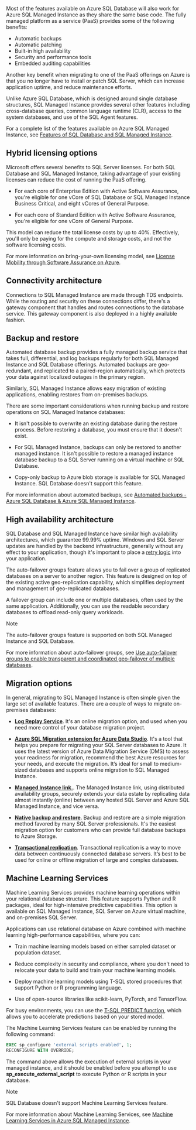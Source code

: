 Most of the features available on Azure SQL Database will also work for Azure SQL Managed Instance as they share the same base code. The fully managed platform as a service (PaaS) provides some of the following benefits:

- Automatic backups
- Automatic patching
- Built-in high availability
- Security and performance tools
- Embedded auditing capabilities

Another key benefit when migrating to one of the PaaS offerings on Azure is that you no longer have to install or patch SQL Server, which can increase application uptime, and reduce maintenance efforts.

Unlike Azure SQL Database, which is designed around single database structures, SQL Managed Instance provides several other features including cross-database queries, common language runtime (CLR), access to the system databases, and use of the SQL Agent features.

For a complete list of the features available on Azure SQL Managed Instance, see [Features of SQL Database and SQL Managed Instance](/azure/azure-sql/database/features-comparison).

## Hybrid licensing options

Microsoft offers several benefits to SQL Server licenses. For both SQL Database and SQL Managed Instance, taking advantage of your existing licenses can reduce the cost of running the PaaS offering.

- For each core of Enterprise Edition with Active Software Assurance, you're eligible for one vCore of SQL Database or SQL Managed Instance Business Critical, and eight vCores of General Purpose.

- For each core of Standard Edition with Active Software Assurance, you're eligible for one vCore of General Purpose.

This model can reduce the total license costs by up to 40%. Effectively, you'll only be paying for the compute and storage costs, and not the software licensing costs.

For more information on bring-your-own licensing model, see [License Mobility through Software Assurance on Azure](https://azure.microsoft.com/pricing/license-mobility/).

## Connectivity architecture

Connections to SQL Managed Instance are made through TDS endpoints. While the routing and security on these connections differ, there's a gateway component that handles and routes connections to the database service. This gateway component is also deployed in a highly available fashion.

## Backup and restore

Automated database backup provides a fully managed backup service that takes full, differential, and log backups regularly for both SQL Managed Instance and SQL Database offerings. Automated backups are geo-redundant, and replicated to a paired-region automatically, which protects your data against localized outages in the primary region.

Similarly, SQL Managed Instance allows easy migration of existing applications, enabling restores from on-premises backups.

There are some important considerations when running backup and restore operations on SQL Managed Instance databases:

- It isn't possible to overwrite an existing database during the restore process. Before restoring a database, you must ensure that it doesn't exist.

- For SQL Managed Instance, backups can only be restored to another managed instance. It isn't possible to restore a managed instance database backup to a SQL Server running on a virtual machine or SQL Database.

- Copy-only backup to Azure blob storage is available for SQL Managed Instance. SQL Database doesn't support this feature.

For more information about automated backups, see [Automated backups - Azure SQL Database & Azure SQL Managed Instance](/azure/azure-sql/database/automated-backups-overview).

## High availability architecture

SQL Database and SQL Managed Instance have similar high availability architectures, which guarantee 99.99% uptime. Windows and SQL Server updates are handled by the backend infrastructure, generally without any effect to your application, though it's important to place a [retry logic](/azure/azure-sql/database/troubleshoot-common-connectivity-issues) into your application.

The auto-failover groups feature allows you to fail over a group of replicated databases on a server to another region. This feature is designed on top of the existing active geo-replication capability, which simplifies deployment and management of geo-replicated databases.

A failover group can include one or multiple databases, often used by the same application. Additionally, you can use the readable secondary databases to offload read-only query workloads.

> [!NOTE]
> The auto-failover groups feature is supported on both SQL Managed Instance and SQL Database.

For more information about auto-failover groups, see [Use auto-failover groups to enable transparent and coordinated geo-failover of multiple databases](/azure/azure-sql/database/auto-failover-group-overview).

## Migration options

In general, migrating to SQL Managed Instance is often simple given the large set of available features. There are a couple of ways to migrate on-premises databases:

- [**Log Replay Service**](/azure/azure-sql/managed-instance/log-replay-service-overview?azure-portal=true). It's an online migration option, and used when you need more control of your database migration project.

- [**Azure SQL Migration extension for Azure Data Studio**](/sql/azure-data-studio/extensions/azure-sql-migration-extension?azure-portal=true). It's a tool that helps you prepare for migrating your SQL Server databases to Azure. It uses the latest version of Azure Data Migration Service (DMS) to assess your readiness for migration, recommend the best Azure resources for your needs, and execute the migration. It’s ideal for small to medium-sized databases and supports online migration to SQL Managed Instance.

- [**Managed Instance link.**](/azure/azure-sql/managed-instance/managed-instance-link-feature-overview?azure-portal=true). The Managed Instance link, using distributed availability groups, securely extends your data estate by replicating data almost instantly (online) between any hosted SQL Server and Azure SQL Managed Instance, and vice versa.

- [**Native backup and restore**](/azure/azure-sql/managed-instance/restore-sample-database-quickstart?azure-portal=true). Backup and restore are a simple migration method favored by many SQL Server professionals. It's the easiest migration option for customers who can provide full database backups to Azure Storage.

- [**Transactional replication**](/sql/relational-databases/replication/transactional/transactional-replication?azure-portal=true). Transactional replication is a way to move data between continuously connected database servers. It’s best to be used for online or offline migration of large and complex databases.

## Machine Learning Services

Machine Learning Services provides machine learning operations within your relational database structure. This feature supports Python and R packages, ideal for high-intensive predictive capabilities. This option is available on SQL Managed Instance, SQL Server on Azure virtual machine, and on-premises SQL Server.

Applications can use relational database on Azure combined with machine learning high-performance capabilities, where you can:

- Train machine learning models based on either sampled dataset or population dataset.

- Reduce complexity in security and compliance, where you don't need to relocate your data to build and train your machine learning models.

- Deploy machine learning models using T-SQL stored procedures that support Python or R programming language.

- Use of open-source libraries like scikit-learn, PyTorch, and TensorFlow.

For busy environments, you can use the [T-SQL PREDICT function](/sql/t-sql/queries/predict-transact-sql), which allows you to accelerate predictions based on your stored model.

The Machine Learning Services feature can be enabled by running the following command:

```sql
EXEC sp_configure 'external scripts enabled', 1;
RECONFIGURE WITH OVERRIDE;
```

The command above allows the execution of external scripts in your managed instance, and it should be enabled before you attempt to use **sp_execute_external_script** to execute Python or R scripts in your database.

> [!NOTE]
> SQL Database doesn't support Machine Learning Services feature.

For more information about Machine Learning Services, see [Machine Learning Services in Azure SQL Managed Instance](/azure/azure-sql/managed-instance/machine-learning-services-overview).
